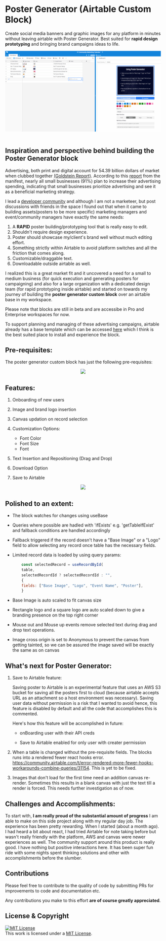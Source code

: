 # Poster Generator (Airtable Custom Block)

Create social media banners and graphic images for any platform in minutes without leaving airtable with Poster Generator. Best suited for **rapid design prototyping** and bringing brand campaigns ideas to life.

<div align="center">
  <img src="./demo/full-demo.gif">&nbsp;&nbsp;
</div>

## Inspiration and perspective behind building the Poster Generator block

Advertising, both print and digital account for 54.39 billion dollars of market when clubbed together [(Goldstein Report)](<https://www.goldsteinresearch.com/report/india-advertising-market#:~:text=Goldstein%20Research%20analyst%20forecast%20that,period%20(2017%2D2025).>). According to this [report](https://themanifest.com/advertising/small-business-advertising-spending-2019) from the manifest, nearly all small businesses (91%) plan to increase their advertising spending, indicating that small businesses prioritize advertising and see it as a beneficial marketing strategy.

I lead a [developer community](https://www.facebook.com/groups/DevCDelhiNCR/) and although I am not a marketeer, but post discussions with friends in the space I found out that when it came to building assets(posters to be more specific) marketing managers and event/community managers have exactly the same needs:

1. A **RAPID** poster building/prototyping tool that is really easy to edit.
2. Shouldn't require design experience.
3. Poster should showcase my/client's brand well without much editing effort.
4. Something strictly within Airtable to avoid platform switches and all the friction that comes along.
5. Customizable/draggable text.
6. Downloadable outside airtable as well.

I realized this is a great market fit and it uncovered a need for a small to medium business (for quick execution and generating posters for campaigning) and also for a large organization with a dedicated design team (for rapid prototyping inside airtable) and started on towards my journey of building the **poster generator custom block** over an airtable base in my workspace.

Please note that blocks are still in beta and are accessibe in Pro and Enterprise workspaces for now.

To support planning and managing of these advertising campaigns, airtable already has a base template which can be accessed [here](https://airtable.com/templates/marketing/expNoL0sYUbOogSCm/advertising-campaigns) which I think is the best suited place to install and experience the block.

## Pre-requisites:

The poster generator custom block has just the following pre-requisites:

<div align="center">
    <img src = "https://qpostgen.s3.us-east-2.amazonaws.com/onboarding.png">
</div>

## Features:

1. Onboarding of new users

2. Image and brand logo insertion

3. Canvas updation on record selection

4. Customization Options:

   - Font Color
   - Font Size
   - Font

5. Text Insertion and Repositioning (Drag and Drop)

6. Download Option

7. Save to Airtable

<div align="center">
    <img src = "./demo/onboarding.png">
</div>

## Polished to an extent:

- The block watches for changes using useBase

- Queries where possible are hadled with 'ifExists' e.g. 'getTableIfExist' and fallback conditions are handled accordingly

- Fallback triggered if the record doesn't have a "Base Image" or a "Logo" field to allow selecting any record once table has the necessary fields.

- Limited record data is loaded by using query params:

  ```js
      const selectedRecord = useRecordById(
      table,
      selectedRecordId ? selectedRecordId : "",
      {
      fields: ["Base Image", "Logo", "Event Name", "Poster"],
      }
  ```

- Base Image is auto scaled to fit canvas size

- Rectangle logo and a square logo are auto scaled down to give a branding presence on the top right corner

- Mouse out and Mouse up events remove selected text during drag and drop text operations.

* Image cross origin is set to Anonymous to prevent the canvas from getting tainted, so we can be assured the image saved will be exactly the same as on canvas

## What's next for Poster Generator:

1. Save to Airtable feature:

   Saving poster to Airtable is an experimental feature that uses an AWS S3 bucket for saving all the posters first to cloud (because airtable accepts URL as an attachment so a host environment was necessary). Saving user data without permission is a risk that I wanted to avoid hence, this feature is disabled by default and all the code that accomplishes this is commented.

   Here's how this feature will be accomplished in future:

   - onBoarding user with their API creds

   - Save to Airtable enabled for only user with creater permission

2. When a table is changed without the pre-requisite fields. The blocks runs into a rendered fewer react hooks error. https://community.airtable.com/t/error-rendered-more-fewer-hooks-workarounds-combine-queries/31154. This is yet to be fixed.

3. Images that don't load for the first time need an addition canvas re-render. Sometimes this results in a blank canvas with just the text till a render is forced. This needs further investigation as of now.

## Challenges and Accomplishments:

To start with, **I am really proud of the substantial amount of progress** I am able to make on this side project along with my regular day job. The experience has been pretty rewarding. When I started (about a month ago). I had heard a bit about react, I had tried Airtable for note taking before but wasn't really friendly with the platform, AWS and canvas were newer experiences as well. The community support around this product is really good. I have nothing but positive interactions here. It has been super fun ride with some nights spent thinking solutions and other with accomplishments before the slumber.

## Contributions

Please feel free to contribute to the quality of code by submitting PRs for improvements to code and documentation etc.

Any contributions you make to this effort **are of course greatly appreciated**.

## License & Copyright

<a rel="license" href="https://opensource.org/licenses/MIT"><img alt="MIT License" style="border-width:0" src="https://opensource.org/files/OSIApproved.png" width="100px" height="100px" /></a><br />This work is licensed under a <a rel="license" href="https://opensource.org/licenses/MIT">MIT License</a>.
